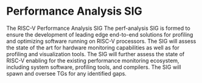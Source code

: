 # Performance Analysis SIG 

The RISC-V Performance Analysis SIG The perf-analysis SIG is formed to ensure the development of leading edge end-to-end solutions for profiling and optimizing software running on RISC-V processors.  The SIG will assess the state of the art for hardware monitoring capabilities as well as for profiling and visualization tools.  The SIG will further assess the state of RISC-V enabling for the existing performance monitoring ecosystem, including system software, profiling tools, and compilers.  The SIG will spawn and oversee TGs for any identified gaps.
